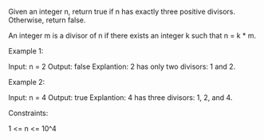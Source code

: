 Given an integer n, return true if n has exactly three positive divisors.
Otherwise, return false.

An integer m is a divisor of n if there exists an integer k such that n = k *
m.


Example 1:


Input: n = 2
Output: false
Explantion: 2 has only two divisors: 1 and 2.


Example 2:


Input: n = 4
Output: true
Explantion: 4 has three divisors: 1, 2, and 4.



Constraints:


1 <= n <= 10^4





